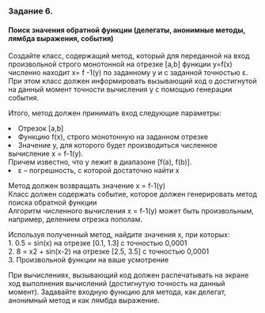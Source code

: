 <h3>Задание 6. 
<h4>Поиск значения обратной функции (делегаты, анонимные методы, лямбда выражения, события)</h4>

<p>Создайте класс, содержащий метод, который для переданной на вход произвольной строго монотонной на отрезке [a,b] функции y=f(x) численно находит x= f -1(y) по заданному y и с заданной точностью ε. При этом класс должен информировать вызывающий код о достигнутой на данный момент точности вычисления y с помощью генерации события.
<p>Итого, метод должен принимать вход следующие параметры:
<li> Отрезок [a,b]
<li> Функцию f(x), строго монотонную на заданном отрезке
<li> Значение y, для которого будет производиться численное вычисление x = f-1(y). 
  <br>Причем известно, что y лежит в диапазоне [f(a), f(b)].
<li> ε – погрешность, с которой достаточно найти x
<p>Метод должен возвращать значение x = f-1(y)
<br>Класс должен содержать событие, которое должен генерировать метод поиска обратной функции
<br>Алгоритм численного вычисления x = f-1(y) может быть произвольным, например, делением отрезка пополам.
<p>Используя полученный метод, найдите значения x, при которых:
<br>1. 0.5 = sin(x) на отрезке [0.1, 1.3] с точностью 0,0001
<br>2. 8 = x2 + sin(x-2) на отрезке [2.5, 3.5] с точностью 0,0001
<br>3. Произвольной функции на ваше усмотрение
<p>При вычислениях, вызывающий код должен распечатывать на экране ход выполнения вычислений (достигнутую точность на данный момент).
Задавайте входную функцию для метода, как делегат, анонимный метод и как лямбда выражение.
